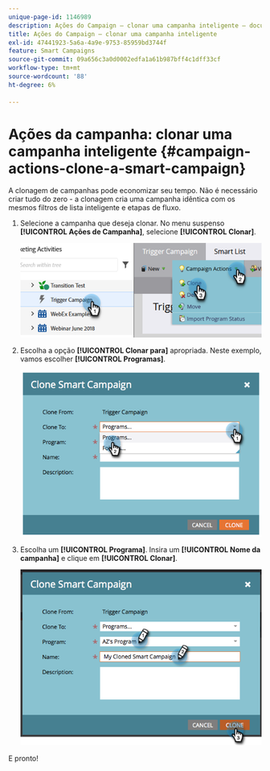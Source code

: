```yaml
---
unique-page-id: 1146989
description: Ações do Campaign — clonar uma campanha inteligente — documentos do Marketo — documentação do produto
title: Ações do Campaign — clonar uma campanha inteligente
exl-id: 47441923-5a6a-4a9e-9753-85959bd3744f
feature: Smart Campaigns
source-git-commit: 09a656c3a0d0002edfa1a61b987bff4c1dff33cf
workflow-type: tm+mt
source-wordcount: '88'
ht-degree: 6%

---
```


# Ações da campanha: clonar uma campanha inteligente {#campaign-actions-clone-a-smart-campaign}

A clonagem de campanhas pode economizar seu tempo. Não é necessário criar tudo do zero - a clonagem cria uma campanha idêntica com os mesmos filtros de lista inteligente e etapas de fluxo.

1. Selecione a campanha que deseja clonar. No menu suspenso **[!UICONTROL Ações de Campanha]**, selecione **[!UICONTROL Clonar]**.

   ![](assets/campaign-actions-clone-a-smart-campaign-1.png)

1. Escolha a opção **[!UICONTROL Clonar para]** apropriada. Neste exemplo, vamos escolher **[!UICONTROL Programas]**.

   ![](assets/campaign-actions-clone-a-smart-campaign-2.png)

1. Escolha um **[!UICONTROL Programa]**. Insira um **[!UICONTROL Nome da campanha]** e clique em **[!UICONTROL Clonar]**.

   ![](assets/campaign-actions-clone-a-smart-campaign-3.png)

E pronto!
